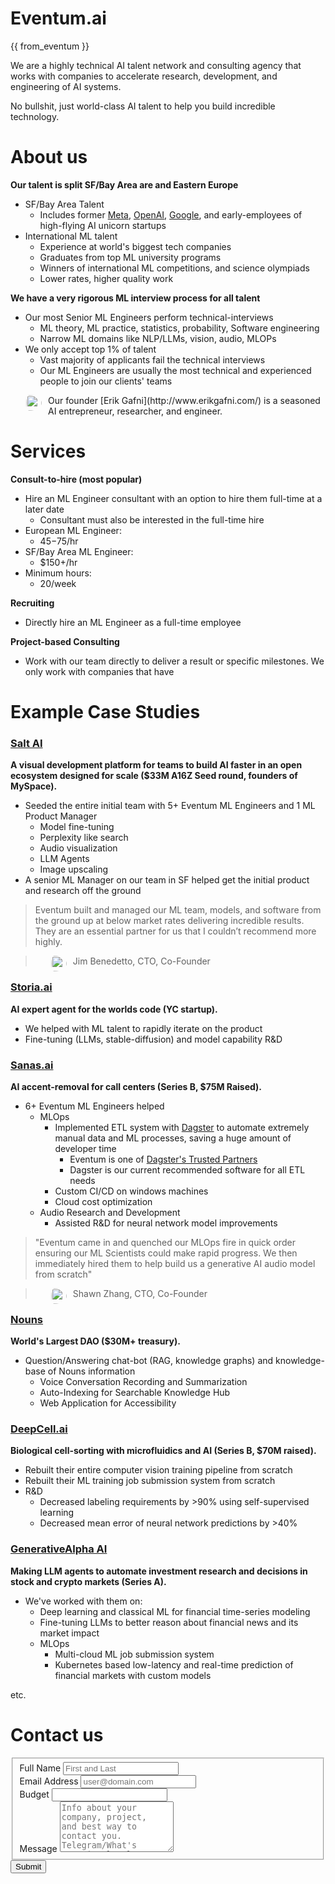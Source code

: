 <!-- <img src="/static/img/logo.png" width="200"> -->

Eventum.ai
==========

{{ from_eventum }}

We are a highly technical AI talent network and consulting agency that works with companies to accelerate research,
development, and engineering of AI systems.

No bullshit, just world-class AI talent to help you build incredible
technology.

About us
========

**Our talent is split SF/Bay Area are and Eastern Europe**

* SF/Bay Area Talent
    * Includes former [Meta](http://meta.com), [OpenAI](openai.com), [Google](http://google.com), and early-employees of
      high-flying AI unicorn startups
* International ML talent
    * Experience at world's biggest tech companies
    * Graduates from top ML university programs
    * Winners of international ML competitions, and science olympiads
    * Lower rates, higher quality work

**We have a very rigorous ML interview process for all talent**

* Our most Senior ML Engineers perform technical-interviews
    * ML theory, ML practice, statistics, probability, Software engineering
    * Narrow ML domains like NLP/LLMs, vision, audio, MLOPs
* We only accept top 1% of talent
    * Vast majority of applicants fail the technical interviews
    * Our ML Engineers are usually the most technical and experienced people to join our clients' teams

<img src="/static/img/erik_gafni.png" width="25" height="25" style="float:left; padding-right:10px; padding-left:25px; border-radius: 50%; object-fit: cover; width: 25px; height: 25px">
Our founder [Erik Gafni](http://www.erikgafni.com/) is a seasoned AI entrepreneur, researcher, and engineer.

Services
========

**Consult-to-hire (most popular)**

* Hire an ML Engineer consultant with an option to hire them full-time at a later date
    * Consultant must also be interested in the full-time hire
* European ML Engineer:
    * $45-$75/hr
* SF/Bay Area ML Engineer:
    * $150+/hr
* Minimum hours:
    * 20/week

**Recruiting**

* Directly hire an ML Engineer as a full-time employee

**Project-based Consulting**

* Work with our team directly to deliver a result or specific milestones. We only work with companies that have

Example Case Studies
====================

### [Salt AI](https://getsalt.ai/)

**A visual development platform for teams to build AI faster in an open ecosystem designed for scale ($33M A16Z Seed
round, founders of MySpace).**

* Seeded the entire initial team with 5+ Eventum ML Engineers and 1 ML Product Manager
    * Model fine-tuning
    * Perplexity like search
    * Audio visualization
    * LLM Agents
    * Image upscaling
* A senior ML Manager on our team in SF helped get the initial product and research off the ground

> Eventum built and managed our ML team, models, and software from the ground up at below market rates delivering
> incredible results.
> They are an essential partner for us that I couldn’t recommend more highly.

> <img src="/static/img/jim_benedetto.png" width="25" height="25" style="float:left; padding-right:10px; padding-left:25px; border-radius: 50%; object-fit: cover; width: 25px; height: 25px">
> Jim Benedetto, CTO, Co-Founder

### [Storia.ai](http://storia.ai)

**AI expert agent for the worlds code  (YC startup).**

* We helped with ML talent to rapidly iterate on the product
* Fine-tuning (LLMs, stable-diffusion) and model capability R&D

### [Sanas.ai](http://sanas.ai)

**AI accent-removal for call centers (Series B, $75M Raised).**

* 6+ Eventum ML Engineers helped
    * MLOps
        * Implemented ETL system with [Dagster](dagster.io) to automate extremely manual data and ML processes,
          saving a huge amount of developer time
            * Eventum is one of [Dagster's Trusted Partners](https://dagster.io/partners)
            * Dagster is our current recommended software for all ETL needs
        * Custom CI/CD on windows machines
        * Cloud cost optimization
    * Audio Research and Development
        * Assisted R&D for neural network model improvements

> "Eventum came in and quenched our MLOps fire in quick order ensuring our ML Scientists could make rapid
> progress. We then immediately hired them to help build us a generative AI audio model from scratch"

> <img src="/static/img/shawn_zhang.png" width="25" height="25" style="float:left; padding-right:10px; padding-left:25px; border-radius: 50%; object-fit: cover; width: 25px; height: 25px">
> Shawn Zhang, CTO, Co-Founder

### [Nouns](http://nouns.wtf)

**World's Largest DAO ($30M+ treasury).**

* Question/Answering chat-bot (RAG, knowledge graphs) and knowledge-base of Nouns information
    * Voice Conversation Recording and Summarization
    * Auto-Indexing for Searchable Knowledge Hub
    * Web Application for Accessibility

### [DeepCell.ai](http://deepcell.com)

**Biological cell-sorting with microfluidics and AI (Series B, $70M raised).**

* Rebuilt their entire computer vision training pipeline from scratch
* Rebuilt their ML training job submission system from scratch
* R&D
    * Decreased labeling requirements by >90% using self-supervised learning
    * Decreased mean error of neural network predictions by >40%

### [GenerativeAlpha AI](http://galpha.ai)

**Making LLM agents to automate investment research and decisions in stock and crypto markets (Series A).**

* We've worked with them on:
    * Deep learning and classical ML for financial time-series modeling
    * Fine-tuning LLMs to better reason about financial news and its market impact
    * MLOps
        * Multi-cloud ML job submission system
        * Kubernetes based low-latency and real-time prediction of financial markets with custom models

etc.

Contact us
============

<form id="fs-frm" name="simple-contact-form" accept-charset="utf-8" action="https://formspree.io/f/mzzpnjer" method="post">
  <fieldset id="fs-frm-inputs">
    <label for="full-name">Full Name</label>
    <input type="text" name="name" id="full-name" placeholder="First and Last" required="">
<br>
    <label for="email-address">Email Address</label>
    <input type="email" name="_replyto" id="email-address" placeholder="user@domain.com" required="">
<br>
    <label for="email-address">Budget</label>
    <input type="text" name="_budget" id=budget" placeholder="" required="">
<br>
    <label for="message">Message</label>
    <textarea rows="5" name="message" id="message" placeholder="Info about your company, project,  and best way to contact you. Telegram/What's App/Signal welcome!" required=""></textarea>
<br>
    <input type="hidden" name="_subject" id="email-subject" value="Contact Form Submission">
  </fieldset>
  <input type="submit" value="Submit">
</form>